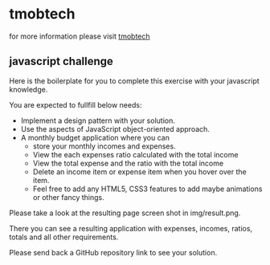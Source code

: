 # tmobtech
for more information please visit [tmobtech](https://thinksmobility.com/)

## javascript challenge
Here is the boilerplate for you to complete this exercise with your javascript knowledge.

You are expected to fullfill below needs:
* Implement a design pattern with your solution.
* Use the aspects of JavaScript object-oriented approach.
* A monthly budget application where you can 
  * store your monthly incomes and expenses. 
  * View the each expenses ratio calculated with the total income
  * View the total expense and the ratio with the total income
  * Delete an income item or expense item when you hover over the item.
  * Feel free to add any HTML5, CSS3 features to add maybe animations or other fancy things.

Please take a look at the resulting page screen shot in img/result.png.

There you can see a resulting application with expenses, incomes, ratios, totals and all other requirements.

Please send back a GitHub repository link to see your solution.